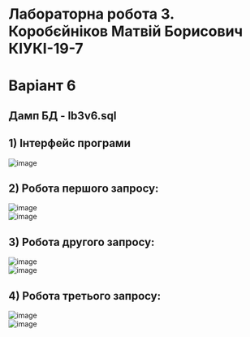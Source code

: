# Лабораторна робота 3. <br/> Коробєйніков Матвій Борисович <br/> КІУКІ-19-7 <br/>
# Варіант 6 <br/>
## Дамп БД - lb3v6.sql<br/>
## 1) Інтерфейс програми<br/>
![image](https://user-images.githubusercontent.com/53523153/231240594-d2bb480c-ef50-42bc-908f-f0e9c00f54ba.png)<br/>
## 2) Робота першого запросу:<br/>
![image](https://user-images.githubusercontent.com/53523153/231240973-0cffcb44-2dca-4f74-868c-a71c96482a6a.png)<br/>
![image](https://user-images.githubusercontent.com/53523153/231241086-0a675eee-7b3b-4d75-b779-2d258dd2fc51.png)<br/>
## 3) Робота другого запросу:<br/>
![image](https://user-images.githubusercontent.com/53523153/231241277-040115f6-a48a-45f7-88c8-8840f5e6d4d3.png)<br/>
![image](https://user-images.githubusercontent.com/53523153/231241397-6bc33877-a600-46ba-a4ff-354a85330b19.png)<br/>
## 4) Робота третього запросу: <br/>
![image](https://user-images.githubusercontent.com/53523153/231242158-971be4cf-69f8-47ee-a297-ea184e389d02.png)<br/>
![image](https://user-images.githubusercontent.com/53523153/231242045-61793152-8f7c-4adf-849a-2718dd70f78c.png)<br/>
